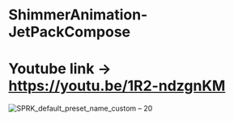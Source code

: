 # ShimmerAnimation-JetPackCompose


# Youtube link -> https://youtu.be/1R2-ndzgnKM

![SPRK_default_preset_name_custom – 20](https://user-images.githubusercontent.com/51374446/147859394-9bd298e4-d6c3-48ba-bc77-44346e82f785.png)
